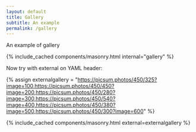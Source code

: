 ```yaml
---
layout: default
title: Gallery
subtitle: An example 
permalink: /gallery
---
```



An example of gallery


{% include_cached components/masonry.html internal="gallery" %}


Now try with external on YAML header:


{% assign externalgallery =   "https://picsum.photos/450/325?image=100,https://picsum.photos/450/450?image=200,https://picsum.photos/450/280?image=300,https://picsum.photos/450/540?image=400,https://picsum.photos/450/380?image=500,https://picsum.photos/450/300?image=600" %}

{% include_cached components/masonry.html external=externalgallery %}